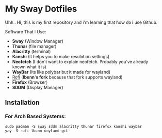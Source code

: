 # My Sway Dotfiles
Uhh.. Hi, this is my first repository and i'm learning that how do i use Github.

Software That I Use:

- **Sway** (Window Manager)
- **Thunar** (file manager)
- **Alacritty** (terminal)
- **Kanshi** (It helps you to make resulotion settings)
- **Neofetch** (I don't want to explain neofetch. Probably you've already known what it is)
- **WayBar** (Its like polybar but it made for wayland)
- [Rofi](https://github.com/lbonn/rofi) (**lbonn's fork** because that fork supports wayland)
- **Firefox** (Browser)
- **SDDM** (Display Manager)
 
 ## Installation
  
  ### For Arch Based Systems:
   `sudo pacman -S sway sddm alacritty thunar firefox kanshi waybar` <br/>
   `yay -S rofi-lbonn-wayland-git`
  


